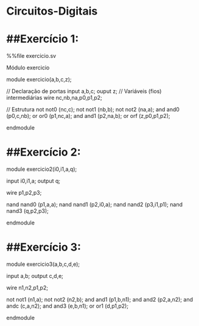 # Circuitos-Digitais



##Exercício 1:
=

%%file exercicio.sv


Módulo exercicio

module exercicio(a,b,c,z);

  // Declaração de portas
  input a,b,c;
  ouput z;
  // Variáveis (fios) intermediárias
  wire nc,nb,na,p0,p1,p2;

  // Estrutura
  not not0 (nc,c);
  not not1 (nb,b);
  not not2 (na,a);
  and and0 (p0,c,nb);
  or or0 (p1,nc,a);
  and and1 (p2,na,b);
  or orf (z,p0,p1,p2);


endmodule






##Exercício 2:
=

module exercicio2(i0,i1,a,q);

input i0,i1,a;
output q;

wire p1,p2,p3;

nand nand0 (p1,a,a);
nand nand1 (p2,i0,a);
nand nand2 (p3,i1,p1);
nand nand3 (q,p2,p3);

endmodule






##Exercício 3:
=

module exercicio3(a,b,c,d,e);

input a,b;
output c,d,e;

wire n1,n2,p1,p2;

not not1 (n1,a);
not not2 (n2,b);
and and1 (p1,b,n1);
and and2 (p2,a,n2);
and andc (c,a,n2);
and and3 (e,b,n1);
or or1 (d,p1,p2);

endmodule
